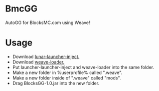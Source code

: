 # BmcGG
AutoGG for BlocksMC.com using Weave!

# Usage
- Download [lunar-launcher-inject.](https://github.com/Nilsen84/lunar-launcher-inject/releases/tag/v1.1.3)
- Download [weave-loader.](https://github.com/Weave-MC/Weave-Loader)
- Put launcher-launcher-inject and weave-loader into the same folder.
- Make a new folder in %userprofile% called ".weave".
- Make a new folder inside of ".weave" called "mods".
- Drag BlocksGG-1.0.jar into the new folder.
